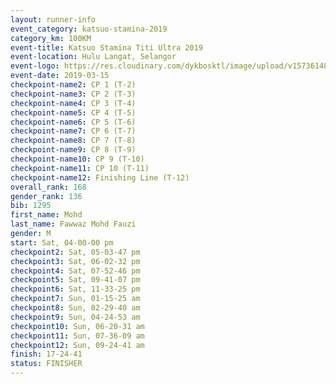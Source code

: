 ```yaml
--- 
layout: runner-info 
event_category: katsuo-stamina-2019 
category_km: 100KM 
event-title: Katsuo Stamina Titi Ultra 2019 
event-location: Hulu Langat, Selangor 
event-logo: https://res.cloudinary.com/dykbosktl/image/upload/v1573614825/Logo/Logo_p7ft6n.png 
event-date: 2019-03-15 
checkpoint-name2: CP 1 (T-2) 
checkpoint-name3: CP 2 (T-3) 
checkpoint-name4: CP 3 (T-4) 
checkpoint-name5: CP 4 (T-5) 
checkpoint-name6: CP 5 (T-6) 
checkpoint-name7: CP 6 (T-7) 
checkpoint-name8: CP 7 (T-8) 
checkpoint-name9: CP 8 (T-9) 
checkpoint-name10: CP 9 (T-10) 
checkpoint-name11: CP 10 (T-11) 
checkpoint-name12: Finishing Line (T-12) 
overall_rank: 168
gender_rank: 136
bib: 1295
first_name: Mohd
last_name: Fawwaz Mohd Fauzi
gender: M
start: Sat, 04-00-00 pm
checkpoint2: Sat, 05-03-47 pm
checkpoint3: Sat, 06-02-32 pm
checkpoint4: Sat, 07-52-46 pm
checkpoint5: Sat, 09-41-07 pm
checkpoint6: Sat, 11-33-25 pm
checkpoint7: Sun, 01-15-25 am
checkpoint8: Sun, 02-29-40 am
checkpoint9: Sun, 04-24-53 am
checkpoint10: Sun, 06-20-31 am
checkpoint11: Sun, 07-36-09 am
checkpoint12: Sun, 09-24-41 am
finish: 17-24-41
status: FINISHER
--- 
```

